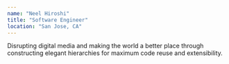 ```yaml
---
name: "Neel Hiroshi"
title: "Software Engineer"
location: "San Jose, CA"
---
```


Disrupting digital media and making the world a better place through constructing elegant hierarchies for maximum code reuse and extensibility.
